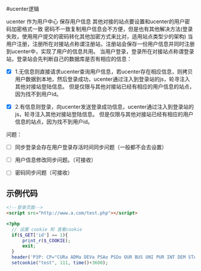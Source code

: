 #ucenter逻辑

ucenter 作为用户中心 保存用户信息
其他对接的站点要设置和ucenter的用户密码加密格式一致
密码不一致复制用户信息会不方便，但是也有其他解决方法(登录失败，使用用户提交的密码转化其他加密方式来比对，适用站点类型少的架构)
当用户注册，注册所在对接站点称谓注册站，注册站会保存一份用户信息并同时注册到ucenter中，实现了用户的信息共用。
当用户登录，登录所在对接站点称谓登录站，登录站会先判断自己的数据库是否有相应的信息：

- [x] 1.无信息则直接请求ucenter查询用户信息，若ucenter存在相应信息，则拷贝用户数据到本地，然后登录成功，ucenter通过注入到登录站的js，轮寻注入其他对接站登陆信息。
  但是仅限与其他对接站已经有相应的用户信息的站点，因为找不到用户id。
  
- [x] 2.有信息则登录，向ucenter发送登录成功信息，ucenter通过注入到登录站的js，轮寻注入其他对接站登陆信息。
  但是仅限与其他对接站已经有相应的用户信息的站点，因为找不到用户id。
  
问题：

- [ ] 同步登录会存在用户登录存活时间同步问题（一般都不会去设置）

- [ ] 用户信息修改同步问题。（可接收）

- [ ] 密码同步问题（可接收）

## 示例代码
```html
<!--登录页面-->
<script src="http://www.a.com/test.php"></script>
```

```php
<?php
  // 设置 cookie 和 查看cookie
  if($_GET['id'] == 1){
      print_r($_COOKIE);
      exit;
  }
  header('P3P: CP="CURa ADMa DEVa PSAo PSDo OUR BUS UNI PUR INT DEM STA PRE COM NAV OTC NOI DSP COR"');
  setcookie("test", 111, time()+3600);
```
